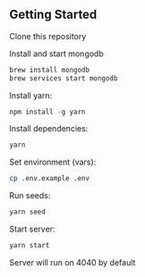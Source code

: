 
## Getting Started

Clone this repository

Install  and start mongodb
```js
brew install mongodb 
brew services start mongodb
```


Install yarn:
```js
npm install -g yarn
```

Install dependencies:
```sh
yarn
```
Set environment (vars):
```sh
cp .env.example .env
```


Run  seeds:
```sh
yarn seed
```

Start server:
```sh
yarn start
```
Server will run on 4040 by default

